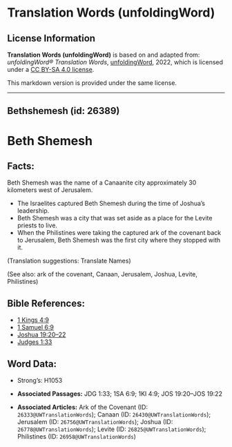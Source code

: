 # Translation Words (unfoldingWord)

## License Information

**Translation Words (unfoldingWord)** is based on and adapted from: _unfoldingWord® Translation Words_, [unfoldingWord](https://unfoldingword.org/utw), 2022, which is licensed under a [CC BY-SA 4.0 license](https://creativecommons.org/licenses/by-sa/4.0/legalcode.en).

This markdown version is provided under the same license.



--------------------------------

## Bethshemesh (id: 26389)

Beth Shemesh
============

Facts:
------

Beth Shemesh was the name of a Canaanite city approximately 30 kilometers west of Jerusalem.

* The Israelites captured Beth Shemesh during the time of Joshua’s leadership.
* Beth Shemesh was a city that was set aside as a place for the Levite priests to live.
* When the Philistines were taking the captured ark of the covenant back to Jerusalem, Beth Shemesh was the first city where they stopped with it.

(Translation suggestions: Translate Names)

(See also: ark of the covenant, Canaan, Jerusalem, Joshua, Levite, Philistines)

Bible References:
-----------------

* [1 Kings 4:9](https://ref.ly/1Kgs4:9)
* [1 Samuel 6:9](https://ref.ly/1Sam6:9)
* [Joshua 19:20–22](https://ref.ly/Josh19:20-Josh19:22)
* [Judges 1:33](https://ref.ly/Judg1:33)

Word Data:
----------

* Strong’s: H1053

* **Associated Passages:** JDG 1:33; 1SA 6:9; 1KI 4:9; JOS 19:20–JOS 19:22
* **Associated Articles:** Ark of the Covenant (ID: `26333@UWTranslationWords`); Canaan (ID: `26430@UWTranslationWords`); Jerusalem (ID: `26756@UWTranslationWords`); Joshua (ID: `26778@UWTranslationWords`); Levite (ID: `26825@UWTranslationWords`); Philistines (ID: `26958@UWTranslationWords`)

